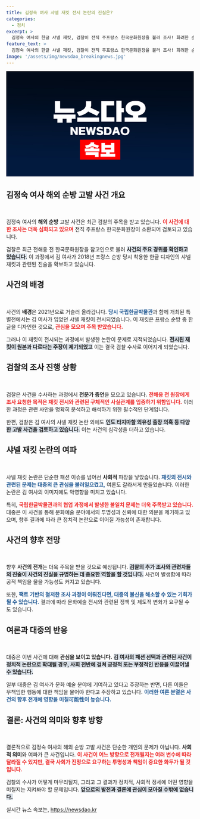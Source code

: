 ```yaml
---
title: 김정숙 여사 샤넬 재킷 전시 논란의 진실은?
categories:
  - 정치
excerpt: >
  김정숙 여사의 한글 샤넬 재킷, 검찰이 전직 주프랑스 한국문화원장을 불러 조사! 화려한 순방의 뒷이야기와 논란의 진실이 밝혀질까? 클릭해서 더 알아보세요!
feature_text: >
  김정숙 여사의 한글 샤넬 재킷, 검찰이 전직 주프랑스 한국문화원장을 불러 조사! 화려한 순방의 뒷이야기와 논란의 진실이 밝혀질까? 클릭해서 더 알아보세요!
image: '/assets/img/newsdao_breakingnews.jpg'
---
```


<p><img src="/assets/img/newsdao_breakingnews.jpg" alt="bookingtag 속보" /></p>

<h2 data-ke-size="size26">김정숙 여사 해외 순방 고발 사건 개요</h2>

<p data-ke-size="size16">&nbsp;</p>

<p>김정숙 여사의 <b>해외 순방</b> 고발 사건은 최근 검찰의 주목을 받고 있습니다. <b><span style="color: #ee2323;">이 사건에 대한 조사는 더욱 심화되고 있으며</span></b> 전직 주프랑스 한국문화원장이 소환되어 검토되고 있습니다. </p>

<p>검찰은 최근 전해웅 전 한국문화원장을 참고인으로 불러 <b><span style="background-color: #21538527;">사건의 주요 경위를 확인하고 있습니다.</span></b> 이 과정에서 김 여사가 2018년 프랑스 순방 당시 착용한 한글 디자인의 샤넬 재킷과 관련된 진술을 확보하고 있습니다. </p>

<h2 data-ke-size="size26">사건의 배경</h2>

<p data-ke-size="size16">&nbsp;</p>

<p>사건의 <b>배경</b>은 2021년으로 거슬러 올라갑니다. <b><span style="color: #1a5490;">당시 국립한글박물관</span></b>과 함께 개최된 특별전에서는 김 여사가 입었던 샤넬 재킷이 전시되었습니다. 이 재킷은 프랑스 순방 중 한글을 디자인한 것으로, <b><span style="color: #ee2323;">관심을 모으며 주목 받았습니다.</span></b> </p>

<p>그러나 이 재킷이 전시되는 과정에서 발생한 논란이 문제로 지적되었습니다. <b><span style="background-color: #21538527;">전시된 재킷이 원본과 다르다는 주장이 제기되었고</span></b> 이는 결국 검찰 수사로 이어지게 되었습니다.</p>

<h2 data-ke-size="size26">검찰의 조사 진행 상황</h2>

<p data-ke-size="size16">&nbsp;</p>

<p>검찰은 사건을 수사하는 과정에서 <b>전문가 증언</b>을 모으고 있습니다. <b><span style="color: #ee2323;">전해웅 전 원장에게 조사 요청한 목적은 재킷 전시와 관련된 구체적인 사실관계를 입증하기 위함입니다.</span></b> 이러한 과정은 관련 사안을 명확히 분석하고 해석하기 위한 필수적인 단계입니다. </p>

<p>한편, 검찰은 김 여사의 샤넬 재킷 논란 외에도 <b><span style="background-color: #21538527;">인도 타지마할 외유성 출장 의혹 등 다양한 고발 사건을 검토하고 있습니다.</span></b> 이는 사건의 심각성을 더하고 있습니다.</p>

<h2 data-ke-size="size26">샤넬 재킷 논란의 여파</h2>

<p data-ke-size="size16">&nbsp;</p>

<p>샤넬 재킷 논란은 단순한 패션 이슈를 넘어선 <b>사회적</b> 파장을 낳았습니다. <b><span style="color: #1a5490;">재킷의 전시와 관련된 문제는 대중의 큰 관심을 불러일으켰고,</span></b> 여론도 갈라서게 만들었습니다. 이러한 논란은 김 여사의 이미지에도 악영향을 미치고 있습니다. </p>

<p>특히, <b><span style="color: #ee2323;">국립한글박물관과의 협업 과정에서 발생한 불일치 문제는 더욱 주목받고 있습니다.</span></b> 대중은 이 사건을 통해 문화예술 분야에서의 투명성과 신뢰에 대한 의문을 제기하고 있으며, 향후 결과에 따라 큰 정치적 논란으로 이어질 가능성이 존재합니다.</p>

<h2 data-ke-size="size26">사건의 향후 전망</h2>

<p data-ke-size="size16">&nbsp;</p>

<p>향후 <b>사건의 전개</b>는 더욱 주목을 받을 것으로 예상됩니다. <b><span style="background-color: #21538527;">검찰의 추가 조사와 관련자들의 진술이 사건의 진실을 규명하는 데 중요한 역할을 할 것입니다.</span></b> 사건이 발생함에 따라 공적 책임을 물을 가능성도 커지고 있습니다. </p>

<p>또한, <b><span style="color: #1a5490;">팩트 기반의 철저한 조사 과정이 이뤄진다면, 대중의 불신을 해소할 수 있는 기회가 될 수 있습니다.</span></b> 결과에 따라 문화예술 전시와 관련된 정책 및 제도적 변화가 요구될 수도 있습니다.</p>

<h2 data-ke-size="size26">여론과 대중의 반응</h2>

<p data-ke-size="size16">&nbsp;</p>

<p>대중은 이번 사건에 대해 <b>관심을 보이고 있습니다.</b> <b><span style="background-color: #21538527;">김 여사의 패션 선택과 관련된 사건이 정치적 논란으로 확대될 경우, 사회 전반에 걸쳐 긍정적 또는 부정적인 반응을 이끌어낼 수 있습니다.</span></b> </p>

<p>일부 대중은 김 여사가 문화 예술 분야에 기여하고 있다고 주장하는 반면, 다른 이들은 무책임한 행동에 대한 책임을 물어야 한다고 주장하고 있습니다. <b><span style="color: #1a5490;">이러한 여론 분열은 사건의 향후 전개에 영향을 미칠可能性이 높습니다.</span></b></p>

<h2 data-ke-size="size26">결론: 사건의 의미와 향후 방향</h2>

<p data-ke-size="size16">&nbsp;</p>

<p>결론적으로 김정숙 여사의 해외 순방 고발 사건은 단순한 개인의 문제가 아닙니다. <b>사회적 의미</b>와 여파가 큰 사건입니다. <b><span style="color: #ee2323;">이 사건이 어느 방향으로 전개될지는 여러 변수에 따라 달라질 수 있지만, 결국 사회가 진정으로 요구하는 투명성과 책임이 중요한 화두가 될 것입니다.</span></b> </p>

<p>검찰의 수사가 어떻게 마무리될지, 그리고 그 결과가 정치적, 사회적 정세에 어떤 영향을 미칠지는 지켜봐야 할 문제입니다. <b><span style="background-color: #21538527;">앞으로의 발전과 결론에 관심이 모아질 수밖에 없습니다.</span></b></p>
실시간 뉴스 속보는, <a href="https://newsdao.kr" rel="dofollow">https://newsdao.kr</a>


